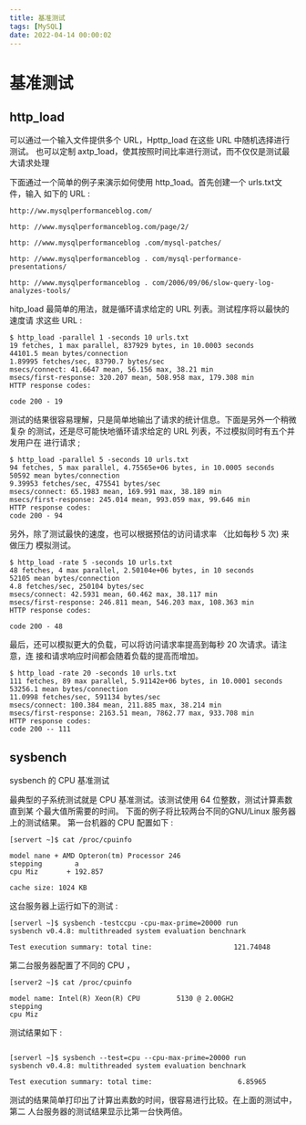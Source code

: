 ```yaml
---
title: 基准测试
tags: [MySQL]
date: 2022-04-14 00:00:02
---
```

# 基准测试
## http_load
可以通过一个输入文件提供多个 URL，Hpttp_load 在这些 URL 中随机选择进行测试。
也可以定制 axtp_1oad，使其按照时间比率进行测试，而不仅仅是测试最大请求处理

下面通过一个简单的例子来演示如何使用 http_1oad。首先创建一个 urls.txt文件，输入
如下的 URL :
```
http://ww.mysqlperformanceblog.com/

http: //www.mysqlperformanceblog.com/page/2/

http: //www.mysqlperformanceblog .com/mysql-patches/

http: //www.mysqlperformanceblog . com/mysql-performance-presentations/

http: //www.mysqlperformanceblog . com/2006/09/06/slow-query-log-analyzes-tools/
```

hitp_load 最简单的用法，就是循环请求给定的 URL 列表。测试程序将以最快的速度请
求这些 URL :

```
$ http_load -parallel 1 -seconds 10 urls.txt
19 fetches, 1 max parallel, 837929 bytes, in 10.0003 seconds
44101.5 mean bytes/connection
1.89995 fetches/sec, 83790.7 bytes/sec
msecs/connect: 41.6647 mean, 56.156 max, 38.21 min
msecs/first-response: 320.207 mean, 508.958 max, 179.308 min
HTTP response codes:

code 200 - 19
```

测试的结果很容易理解，只是简单地输出了请求的统计信息。下面是另外一个稍微复杂
的测试，还是尽可能快地循环请求给定的 URL 列表，不过模拟同时有五个并发用户在
进行请求 ;

```
$ http_load -parallel 5 -seconds 10 urls.txt
94 fetches, 5 max parallel, 4.75565e+06 bytes, in 10.0005 seconds
50592 mean bytes/connection
9.39953 fetches/sec, 475541 bytes/sec
msecs/connect: 65.1983 mean, 169.991 max, 38.189 min
msecs/first-response: 245.014 mean, 993.059 max, 99.646 min
HTTP response codes:
code 200 - 94
```

另外，除了测试最快的速度，也可以根据预估的访问请求率 〈比如每秒 5 次) 来做压力
模拟测试。

```
$ http_load -rate 5 -seconds 10 urls.txt
48 fetches, 4 max parallel, 2.50104e+06 bytes, in 10 seconds
52105 mean bytes/connection
4.8 fetches/sec, 250104 bytes/sec
msecs/connect: 42.5931 mean, 60.462 max, 38.117 min
msecs/first-response: 246.811 mean, 546.203 max, 108.363 min
HTTP response codes:

code 200 - 48
```

最后，还可以模拟更大的负载，可以将访问请求率提高到每秒 20 次请求。请注意，连
接和请求响应时间都会随着负载的提高而增加。

```
$ http_load -rate 20 -seconds 10 urls.txt
111 fetches, 89 max parallel, 5.91142e+06 bytes, in 10.0001 seconds
53256.1 mean bytes/connection
11.0998 fetches/sec, 591134 bytes/sec
msecs/connect: 100.384 mean, 211.885 max, 38.214 min
msecs/first-response: 2163.51 mean, 7862.77 max, 933.708 min
HTTP response codes:
code 200 -- 111
```

## sysbench
sysbench 的 CPU 基准测试

最典型的子系统测试就是 CPU 基准测试。该测试使用 64 位整数，测试计算素数直到某
个最大值所需要的时间。 下面的例子将比较两台不同的GNU/Linux 服务器上的测试结果。
第一台机器的 CPU 配置如下 :
```
[servert ~]$ cat /proc/cpuinfo

model nane + AMD Opteron(tm) Processor 246
stepping        a
cpu Miz       + 192.857

cache size: 1024 KB
```
这台服务器上运行如下的测试 :
```
[serverl ~]$ sysbench -testccpu -cpu-max-prime=20000 run
sysbench v0.4.8: multithreaded system evaluation benchnark

Test execution summary: total tine:                    121.74048
```
第二台服务器配置了不同的 CPU ，
```
[server2 ~]$ cat /proc/cpuinfo

model name: Intel(R) Xeon(R) CPU         5130 @ 2.00GH2
stepping
cpu Miz
```
测试结果如下 :
```

[serverl ~]$ sysbench --test=cpu --cpu-max-prime=20000 run
sysbench v0.4.8: multithreaded system evaluation benchnark

Test execution summary: total time:                     6.85965
```
测试的结果简单打印出了计算出素数的时间，很容易进行比较。在上面的测试中，第二
人台服务器的测试结果显示比第一台快两倍。
